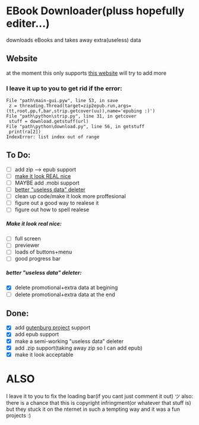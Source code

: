 # EBook Downloader(pluss hopefully editer...)
downloads eBooks and takes away extra(useless) data

## Website
at the moment this only supports [this website](https://novelasfreeonline.com)
will try to add more
### I leave it up to you to get rid if the error:
   ``` saveB = Button(root, text='Save',command=lambda: save(root, progress),state=DISABLED)
  File "path\main-gui.pyw", line 53, in save
    z = threading.Thread(target=zip2epub.run,args=(tt,root,pp,f,bar,strip.getcover(uu)),name='epubing :)')
  File "path\python\strip.py", line 31, in getcover
    stuff = download.getstuff(url)
  File "path\python\download.py", line 56, in getstuff
    print(ra[2])
IndexError: list index out of range
```
## To Do:
 - [ ]  add zip --> epub support
 - [ ]  [make it look REAL nice](#make-it-look-real-nice)
 - [ ]  MAYBE add .mobi support
 - [ ]  [better "useless data" deleter](#better-useless-data-deleter)
 - [ ]  clean up code/make it look more proffesional
 - [ ]  figure out a good way to realese it
 - [ ]  figure out how to spell realese

##### Make it look real nice:
 - [ ] full screen
 - [ ] previewer
 - [ ] loads of buttons+menu
 - [ ] good progress bar
##### better "useless data" deleter:
- [x] delete promotional+extra data at begining
- [ ] delete promotional+extra data at the end

## Done:
 - [x] add [gutenburg project](https://www.gutenberg.org/) support
 - [x] add epub support
 - [x] make a semi-working "useless data" deleter
 - [x] add .zip support(taking away zip so I can add epub)
 - [x] make it look acceptable

# ALSO
I leave it to you to fix the loading bar(if you cant just comment it out) ツ
also: there is a chance that this is copyright infringment(or whatever that stuff is) but they stuck it on the nternet in such a tempting way and it was a fun projects :) 
